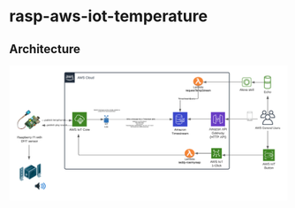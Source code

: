 # rasp-aws-iot-temperature

## Architecture

<img src="https://github.com/eddie2070/rasp-aws-iot-temperature/blob/main/img/Temperature-sensor.png?raw=true"/>
